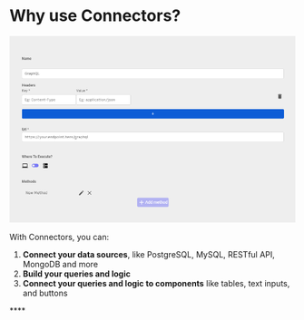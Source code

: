 # Why use Connectors?



![](../.gitbook/assets/image%20%285%29.png)

With Connectors, you can:

1. **Connect your data sources**, like PostgreSQL, MySQL, RESTful API, MongoDB and more
2. **Build your queries and logic** 
3. **Connect your queries and logic to components** like tables, text inputs, and buttons

\*\*\*\*

